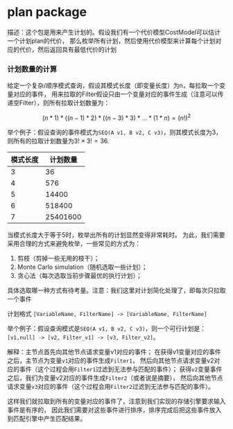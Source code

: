 

# plan package
描述：这个包是用来产生计划的。假设我们有一个代价模型CostModel可以估计一个计划plan的代价，
那么枚举所有计划，然后使用代价模型来计算每个计划对应的代价，然后返回具有最低代价的计划

### 计划数量的计算
给定一个复杂/顺序模式查询，假设其模式长度（即变量长度）为n，每拉取一个变量对应的事件，
用来拉取的Filter假设只由一个变量对应的事件生成（注意可以传递空Filter），则所有拉取计划数量为：

$$
(n * 1) * ((n-1) * 2) * ((n - 3) * 3) * ... * (1 * n) = (n!)^2
$$

举个例子：假设查询的事件模式为`SEQ(A v1, B v2, C v3)`，则其模式长度为3，
则所有的拉取计划数量为$3! \times 3! = 36$.

| 模式长度 | 计划数量     |
|------|----------|
| 3    | 36       |
| 4    | 576      |
| 5    | 14400    |
| 6    | 518400   |
| 7    | 25401600 |

当模式长度大于等于5时，枚举出所有的计划显然变得非常耗时。
为此，我们需要采用合理的方式来避免枚举，一些常见的方式为：
1. 剪枝（剪掉一些无用的枝干）；
2. Monte Carlo simulation（随机选取一些计划）；
3. 贪心法（每次选取当前步骤最优的执行计划）；

具体选取哪一种方式有待考量。注意：我们这里对计划简化处理了，即每次只拉取一个事件

计划格式 `[VariableName, FilterName] -> [VariableName, FilterName]`

举个例子：假设查询模式是`SEQ(A v1, B v2, C v3)`，则一个可行计划是：
`[v1,null] -> [v2, Filter_v1] -> [v3, Filter_v2]`。

解释：主节点首先向其他节点请求变量v1对应的事件；
在获得v1变量对应的事件之后，主节点为变量`v1`对应的事件生成`Filter1`，
然后向其他节点请求变量v2对应的事件（这个过程会用`Filter1`过滤到无法参与匹配的事件）；
获得`v2`变量事件之后，我们为变量v2对应的事件生成`Filter2`（或者说是摘要），
然后向其他节点请求变量`v3`对应的事件（这个过程会用`Filter2`过滤到无法参与匹配的事件）。

这样我们就拉取到所有的变量对应的事件了，注意到我们实现的存储引擎要求输入事件是有序的，
因此我们需要对这些事件进行排序，排序完成后把这些事件放入到匹配引擎中产生匹配结果。
